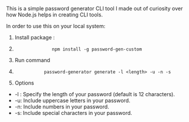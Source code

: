 This is a simple password generator CLI tool I made out of curiosity over how Node.js helps in creating CLI tools.

In order to use this on your local system:

1. Install package :
2.                   npm install -g password-gen-custom

3. Run command 
4.                password-generator generate -l <length> -u -n -s

5. Options
- -l <length>: Specify the length of your password (default is 12 characters).
- -u: Include uppercase letters in your password.
- -n: Include numbers in your password.
- -s: Include special characters in your password.
